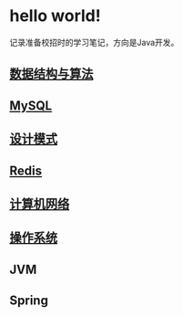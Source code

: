 # hello world!

记录准备校招时的学习笔记，方向是Java开发。

## [数据结构与算法](docs/数据结构与算法.md)

## [MySQL](docs/MySQL.md)

## [设计模式](docs/设计模式.md)

## [Redis](docs/Redis.md)

## [计算机网络](docs/计算机网络.md)

## [操作系统](docs/操作系统.md)

## JVM

## Spring